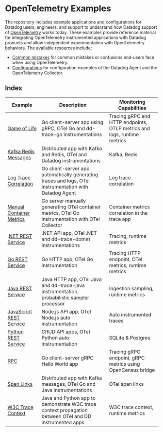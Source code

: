 # OpenTelemetry Examples

The repository includes example applications and configurations for Datadog users, engineers, and support to understand how Datadog support of [OpenTelemetry][1] works today. These examples provide reference material for integrating OpenTelemetry instrumented applications with Datadog products and allow independent experimentation with OpenTelemetry behaviors. The available resources include:
- [Common mistakes][14] for common mistakes or confusions end-users face when using OpenTelemetry.
- [Configurations][15] for configuration examples of the Datadog Agent and the OpenTelemetry Collector.

## Index

| Example  | Description | Monitoring Capabilities |
| ------------- | ------------- | ------------- |
| [Game of Life][2]  | Go client-server app using gRPC, OTel Go and dd-trace-go instrumentations | Tracing gRPC and HTTP endpoints, OTLP metrics and logs, runtime metrics |
| [Kafka Redis Messages][3] | Distributed app with Kafka and Redis, OTel and Datadog instrumentations | Kafka, Redis |
| [Log Trace Correlation][4] | Go client-server app automatically generating traces and logs, OTel instrumentation with Datadog Agent | Log trace correlation |
| [Manual Container Metrics][5] | Go server manually generating OTel container metrics, OTel Go instrumentation with OTel Collector | Container metrics correlation in the trace app |
| .[NET REST Service][6] | .NET API app, OTel .NET and dd-trace-dotnet instrumentations | Tracing, runtime metrics |
| [Go REST Service][7] | Go HTTP app, OTel Go instrumentation | Tracing HTTP endpoint, OTel metrics, runtime metrics |
| [Java REST Service][8] | Java HTTP app, OTel Java and dd-trace-java instrumentation, probabilistic sampler processor | Ingestion sampling, runtime metrics |
| [JavaScript REST Service][9] | Node.js API app, OTel Node.js auto instrumentation | Auto instrumented traces |
| [Python REST Service][10] | CRUD API apps, OTel Python auto instrumentation | SQLite & Postgres |
| [RPC][11] | Go client-server gRPC Hello World app | Tracing gRPC endpoint, gRPC metrics using OpenCensus bridge |
| [Span Links][12] | Distributed app with Kafka messages, OTel Go and Java instrumentations | OTel span links |
| [W3C Trace Context][13] | Java and Python app to demonstrate W3C trace context propagation between OTel and DD instrumented apps | W3C trace context, runtime metrics |


[1]: https://opentelemetry.io/
[2]: ./apps/game-of-life/
[3]: ./apps/kafka-redis-messages/
[4]: ./apps/log-trace-correlation/
[5]: ./apps/manual-container-metrics/
[6]: ./apps/rest-services/dotnet/
[7]: ./apps/rest-services/golang/
[8]: ./apps/rest-services/java/
[9]: ./apps/rest-services/js/
[10]: ./apps/rest-services/py/
[11]: ./apps/rpc/
[12]: ./apps/span-links/
[13]: ./apps/w3-trace-context/
[14]: ./guides/common-mistakes.md
[15]: ./configurations/
